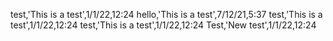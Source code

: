 test,'This is a test',1/1/22,12:24
hello,'This is a test',7/12/21,5:37
test,'This is a test',1/1/22,12:24
test,'This is a test',1/1/22,12:24
Test,'New test',1/1/22,12:24
